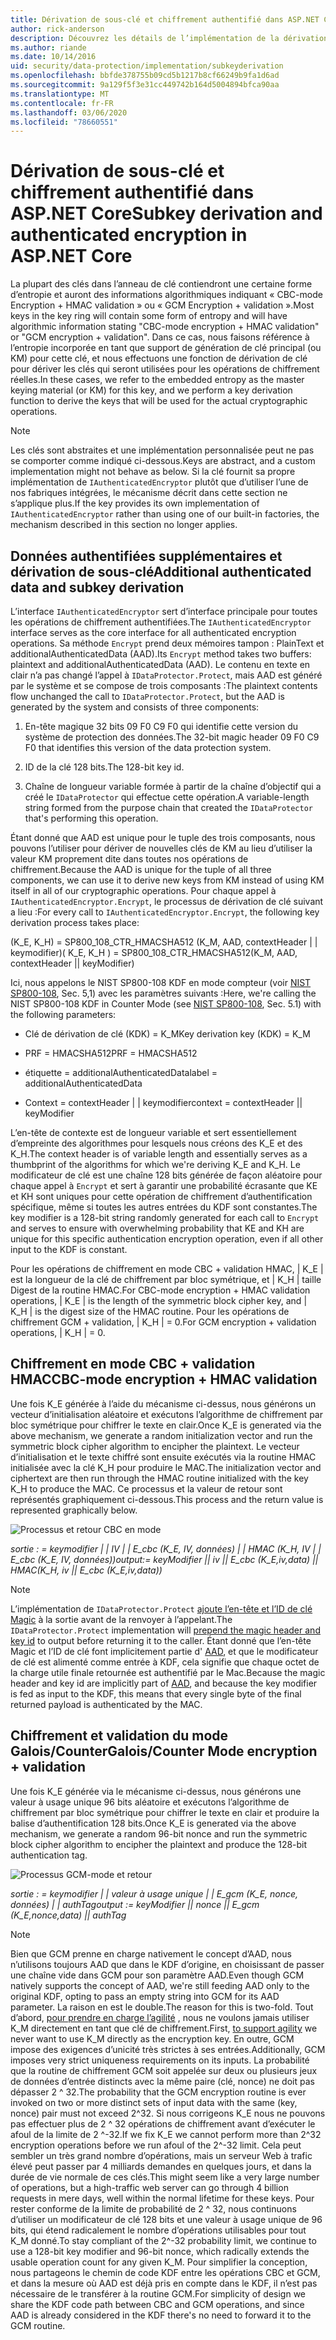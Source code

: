 ```yaml
---
title: Dérivation de sous-clé et chiffrement authentifié dans ASP.NET Core
author: rick-anderson
description: Découvrez les détails de l’implémentation de la dérivation des sous-clés de protection des données ASP.NET Core et du chiffrement authentifié.
ms.author: riande
ms.date: 10/14/2016
uid: security/data-protection/implementation/subkeyderivation
ms.openlocfilehash: bbfde378755b09cd5b1217b8cf66249b9fa1d6ad
ms.sourcegitcommit: 9a129f5f3e31cc449742b164d5004894bfca90aa
ms.translationtype: MT
ms.contentlocale: fr-FR
ms.lasthandoff: 03/06/2020
ms.locfileid: "78660551"
---
```

# <a name="subkey-derivation-and-authenticated-encryption-in-aspnet-core"></a><span data-ttu-id="ef1fe-103">Dérivation de sous-clé et chiffrement authentifié dans ASP.NET Core</span><span class="sxs-lookup"><span data-stu-id="ef1fe-103">Subkey derivation and authenticated encryption in ASP.NET Core</span></span>

<a name="data-protection-implementation-subkey-derivation"></a>

<span data-ttu-id="ef1fe-104">La plupart des clés dans l’anneau de clé contiendront une certaine forme d’entropie et auront des informations algorithmiques indiquant « CBC-mode Encryption + HMAC validation » ou « GCM Encryption + validation ».</span><span class="sxs-lookup"><span data-stu-id="ef1fe-104">Most keys in the key ring will contain some form of entropy and will have algorithmic information stating "CBC-mode encryption + HMAC validation" or "GCM encryption + validation".</span></span> <span data-ttu-id="ef1fe-105">Dans ce cas, nous faisons référence à l’entropie incorporée en tant que support de génération de clé principal (ou KM) pour cette clé, et nous effectuons une fonction de dérivation de clé pour dériver les clés qui seront utilisées pour les opérations de chiffrement réelles.</span><span class="sxs-lookup"><span data-stu-id="ef1fe-105">In these cases, we refer to the embedded entropy as the master keying material (or KM) for this key, and we perform a key derivation function to derive the keys that will be used for the actual cryptographic operations.</span></span>

> [!NOTE]
> <span data-ttu-id="ef1fe-106">Les clés sont abstraites et une implémentation personnalisée peut ne pas se comporter comme indiqué ci-dessous.</span><span class="sxs-lookup"><span data-stu-id="ef1fe-106">Keys are abstract, and a custom implementation might not behave as below.</span></span> <span data-ttu-id="ef1fe-107">Si la clé fournit sa propre implémentation de `IAuthenticatedEncryptor` plutôt que d’utiliser l’une de nos fabriques intégrées, le mécanisme décrit dans cette section ne s’applique plus.</span><span class="sxs-lookup"><span data-stu-id="ef1fe-107">If the key provides its own implementation of `IAuthenticatedEncryptor` rather than using one of our built-in factories, the mechanism described in this section no longer applies.</span></span>

<a name="data-protection-implementation-subkey-derivation-aad"></a>

## <a name="additional-authenticated-data-and-subkey-derivation"></a><span data-ttu-id="ef1fe-108">Données authentifiées supplémentaires et dérivation de sous-clé</span><span class="sxs-lookup"><span data-stu-id="ef1fe-108">Additional authenticated data and subkey derivation</span></span>

<span data-ttu-id="ef1fe-109">L’interface `IAuthenticatedEncryptor` sert d’interface principale pour toutes les opérations de chiffrement authentifiées.</span><span class="sxs-lookup"><span data-stu-id="ef1fe-109">The `IAuthenticatedEncryptor` interface serves as the core interface for all authenticated encryption operations.</span></span> <span data-ttu-id="ef1fe-110">Sa méthode `Encrypt` prend deux mémoires tampon : PlainText et additionalAuthenticatedData (AAD).</span><span class="sxs-lookup"><span data-stu-id="ef1fe-110">Its `Encrypt` method takes two buffers: plaintext and additionalAuthenticatedData (AAD).</span></span> <span data-ttu-id="ef1fe-111">Le contenu en texte en clair n’a pas changé l’appel à `IDataProtector.Protect`, mais AAD est généré par le système et se compose de trois composants :</span><span class="sxs-lookup"><span data-stu-id="ef1fe-111">The plaintext contents flow unchanged the call to `IDataProtector.Protect`, but the AAD is generated by the system and consists of three components:</span></span>

1. <span data-ttu-id="ef1fe-112">En-tête magique 32 bits 09 F0 C9 F0 qui identifie cette version du système de protection des données.</span><span class="sxs-lookup"><span data-stu-id="ef1fe-112">The 32-bit magic header 09 F0 C9 F0 that identifies this version of the data protection system.</span></span>

2. <span data-ttu-id="ef1fe-113">ID de la clé 128 bits.</span><span class="sxs-lookup"><span data-stu-id="ef1fe-113">The 128-bit key id.</span></span>

3. <span data-ttu-id="ef1fe-114">Chaîne de longueur variable formée à partir de la chaîne d’objectif qui a créé le `IDataProtector` qui effectue cette opération.</span><span class="sxs-lookup"><span data-stu-id="ef1fe-114">A variable-length string formed from the purpose chain that created the `IDataProtector` that's performing this operation.</span></span>

<span data-ttu-id="ef1fe-115">Étant donné que AAD est unique pour le tuple des trois composants, nous pouvons l’utiliser pour dériver de nouvelles clés de KM au lieu d’utiliser la valeur KM proprement dite dans toutes nos opérations de chiffrement.</span><span class="sxs-lookup"><span data-stu-id="ef1fe-115">Because the AAD is unique for the tuple of all three components, we can use it to derive new keys from KM instead of using KM itself in all of our cryptographic operations.</span></span> <span data-ttu-id="ef1fe-116">Pour chaque appel à `IAuthenticatedEncryptor.Encrypt`, le processus de dérivation de clé suivant a lieu :</span><span class="sxs-lookup"><span data-stu-id="ef1fe-116">For every call to `IAuthenticatedEncryptor.Encrypt`, the following key derivation process takes place:</span></span>

<span data-ttu-id="ef1fe-117">(K_E, K_H) = SP800_108_CTR_HMACSHA512 (K_M, AAD, contextHeader | | keymodifier)</span><span class="sxs-lookup"><span data-stu-id="ef1fe-117">( K_E, K_H ) = SP800_108_CTR_HMACSHA512(K_M, AAD, contextHeader || keyModifier)</span></span>

<span data-ttu-id="ef1fe-118">Ici, nous appelons le NIST SP800-108 KDF en mode compteur (voir [NIST SP800-108](https://nvlpubs.nist.gov/nistpubs/Legacy/SP/nistspecialpublication800-108.pdf), Sec. 5,1) avec les paramètres suivants :</span><span class="sxs-lookup"><span data-stu-id="ef1fe-118">Here, we're calling the NIST SP800-108 KDF in Counter Mode (see [NIST SP800-108](https://nvlpubs.nist.gov/nistpubs/Legacy/SP/nistspecialpublication800-108.pdf), Sec. 5.1) with the following parameters:</span></span>

* <span data-ttu-id="ef1fe-119">Clé de dérivation de clé (KDK) = K_M</span><span class="sxs-lookup"><span data-stu-id="ef1fe-119">Key derivation key (KDK) = K_M</span></span>

* <span data-ttu-id="ef1fe-120">PRF = HMACSHA512</span><span class="sxs-lookup"><span data-stu-id="ef1fe-120">PRF = HMACSHA512</span></span>

* <span data-ttu-id="ef1fe-121">étiquette = additionalAuthenticatedData</span><span class="sxs-lookup"><span data-stu-id="ef1fe-121">label = additionalAuthenticatedData</span></span>

* <span data-ttu-id="ef1fe-122">Context = contextHeader | | keymodifier</span><span class="sxs-lookup"><span data-stu-id="ef1fe-122">context = contextHeader || keyModifier</span></span>

<span data-ttu-id="ef1fe-123">L’en-tête de contexte est de longueur variable et sert essentiellement d’empreinte des algorithmes pour lesquels nous créons des K_E et des K_H.</span><span class="sxs-lookup"><span data-stu-id="ef1fe-123">The context header is of variable length and essentially serves as a thumbprint of the algorithms for which we're deriving K_E and K_H.</span></span> <span data-ttu-id="ef1fe-124">Le modificateur de clé est une chaîne 128 bits générée de façon aléatoire pour chaque appel à `Encrypt` et sert à garantir une probabilité écrasante que KE et KH sont uniques pour cette opération de chiffrement d’authentification spécifique, même si toutes les autres entrées du KDF sont constantes.</span><span class="sxs-lookup"><span data-stu-id="ef1fe-124">The key modifier is a 128-bit string randomly generated for each call to `Encrypt` and serves to ensure with overwhelming probability that KE and KH are unique for this specific authentication encryption operation, even if all other input to the KDF is constant.</span></span>

<span data-ttu-id="ef1fe-125">Pour les opérations de chiffrement en mode CBC + validation HMAC, | K_E | est la longueur de la clé de chiffrement par bloc symétrique, et | K_H | taille Digest de la routine HMAC.</span><span class="sxs-lookup"><span data-stu-id="ef1fe-125">For CBC-mode encryption + HMAC validation operations, | K_E | is the length of the symmetric block cipher key, and | K_H | is the digest size of the HMAC routine.</span></span> <span data-ttu-id="ef1fe-126">Pour les opérations de chiffrement GCM + validation, | K_H | = 0.</span><span class="sxs-lookup"><span data-stu-id="ef1fe-126">For GCM encryption + validation operations, | K_H | = 0.</span></span>

## <a name="cbc-mode-encryption--hmac-validation"></a><span data-ttu-id="ef1fe-127">Chiffrement en mode CBC + validation HMAC</span><span class="sxs-lookup"><span data-stu-id="ef1fe-127">CBC-mode encryption + HMAC validation</span></span>

<span data-ttu-id="ef1fe-128">Une fois K_E générée à l’aide du mécanisme ci-dessus, nous générons un vecteur d’initialisation aléatoire et exécutons l’algorithme de chiffrement par bloc symétrique pour chiffrer le texte en clair.</span><span class="sxs-lookup"><span data-stu-id="ef1fe-128">Once K_E is generated via the above mechanism, we generate a random initialization vector and run the symmetric block cipher algorithm to encipher the plaintext.</span></span> <span data-ttu-id="ef1fe-129">Le vecteur d’initialisation et le texte chiffré sont ensuite exécutés via la routine HMAC initialisée avec la clé K_H pour produire le MAC.</span><span class="sxs-lookup"><span data-stu-id="ef1fe-129">The initialization vector and ciphertext are then run through the HMAC routine initialized with the key K_H to produce the MAC.</span></span> <span data-ttu-id="ef1fe-130">Ce processus et la valeur de retour sont représentés graphiquement ci-dessous.</span><span class="sxs-lookup"><span data-stu-id="ef1fe-130">This process and the return value is represented graphically below.</span></span>

![Processus et retour CBC en mode](subkeyderivation/_static/cbcprocess.png)

<span data-ttu-id="ef1fe-132">*sortie : = keymodifier | | IV | | E_cbc (K_E, IV, données) | | HMAC (K_H, IV | | E_cbc (K_E, IV, données))*</span><span class="sxs-lookup"><span data-stu-id="ef1fe-132">*output:= keyModifier || iv || E_cbc (K_E,iv,data) || HMAC(K_H, iv || E_cbc (K_E,iv,data))*</span></span>

> [!NOTE]
> <span data-ttu-id="ef1fe-133">L’implémentation de `IDataProtector.Protect` [ajoute l’en-tête et l’ID de clé Magic](xref:security/data-protection/implementation/authenticated-encryption-details) à la sortie avant de la renvoyer à l’appelant.</span><span class="sxs-lookup"><span data-stu-id="ef1fe-133">The `IDataProtector.Protect` implementation will [prepend the magic header and key id](xref:security/data-protection/implementation/authenticated-encryption-details) to output before returning it to the caller.</span></span> <span data-ttu-id="ef1fe-134">Étant donné que l’en-tête Magic et l’ID de clé font implicitement partie d' [AAD](xref:security/data-protection/implementation/subkeyderivation#data-protection-implementation-subkey-derivation-aad), et que le modificateur de clé est alimenté comme entrée à KDF, cela signifie que chaque octet de la charge utile finale retournée est authentifié par le Mac.</span><span class="sxs-lookup"><span data-stu-id="ef1fe-134">Because the magic header and key id are implicitly part of [AAD](xref:security/data-protection/implementation/subkeyderivation#data-protection-implementation-subkey-derivation-aad), and because the key modifier is fed as input to the KDF, this means that every single byte of the final returned payload is authenticated by the MAC.</span></span>

## <a name="galoiscounter-mode-encryption--validation"></a><span data-ttu-id="ef1fe-135">Chiffrement et validation du mode Galois/Counter</span><span class="sxs-lookup"><span data-stu-id="ef1fe-135">Galois/Counter Mode encryption + validation</span></span>

<span data-ttu-id="ef1fe-136">Une fois K_E générée via le mécanisme ci-dessus, nous générons une valeur à usage unique 96 bits aléatoire et exécutons l’algorithme de chiffrement par bloc symétrique pour chiffrer le texte en clair et produire la balise d’authentification 128 bits.</span><span class="sxs-lookup"><span data-stu-id="ef1fe-136">Once K_E is generated via the above mechanism, we generate a random 96-bit nonce and run the symmetric block cipher algorithm to encipher the plaintext and produce the 128-bit authentication tag.</span></span>

![Processus GCM-mode et retour](subkeyderivation/_static/galoisprocess.png)

<span data-ttu-id="ef1fe-138">*sortie : = keymodifier | | valeur à usage unique | | E_gcm (K_E, nonce, données) | | authTag*</span><span class="sxs-lookup"><span data-stu-id="ef1fe-138">*output := keyModifier || nonce || E_gcm (K_E,nonce,data) || authTag*</span></span>

> [!NOTE]
> <span data-ttu-id="ef1fe-139">Bien que GCM prenne en charge nativement le concept d’AAD, nous n’utilisons toujours AAD que dans le KDF d’origine, en choisissant de passer une chaîne vide dans GCM pour son paramètre AAD.</span><span class="sxs-lookup"><span data-stu-id="ef1fe-139">Even though GCM natively supports the concept of AAD, we're still feeding AAD only to the original KDF, opting to pass an empty string into GCM for its AAD parameter.</span></span> <span data-ttu-id="ef1fe-140">La raison en est le double.</span><span class="sxs-lookup"><span data-stu-id="ef1fe-140">The reason for this is two-fold.</span></span> <span data-ttu-id="ef1fe-141">Tout d’abord, [pour prendre en charge l’agilité](xref:security/data-protection/implementation/context-headers#data-protection-implementation-context-headers) , nous ne voulons jamais utiliser K_M directement en tant que clé de chiffrement.</span><span class="sxs-lookup"><span data-stu-id="ef1fe-141">First, [to support agility](xref:security/data-protection/implementation/context-headers#data-protection-implementation-context-headers) we never want to use K_M directly as the encryption key.</span></span> <span data-ttu-id="ef1fe-142">En outre, GCM impose des exigences d’unicité très strictes à ses entrées.</span><span class="sxs-lookup"><span data-stu-id="ef1fe-142">Additionally, GCM imposes very strict uniqueness requirements on its inputs.</span></span> <span data-ttu-id="ef1fe-143">La probabilité que la routine de chiffrement GCM soit appelée sur deux ou plusieurs jeux de données d’entrée distincts avec la même paire (clé, nonce) ne doit pas dépasser 2 ^ 32.</span><span class="sxs-lookup"><span data-stu-id="ef1fe-143">The probability that the GCM encryption routine is ever invoked on two or more distinct sets of input data with the same (key, nonce) pair must not exceed 2^32.</span></span> <span data-ttu-id="ef1fe-144">Si nous corrigeons K_E nous ne pouvons pas effectuer plus de 2 ^ 32 opérations de chiffrement avant d’exécuter le afoul de la limite de 2 ^-32.</span><span class="sxs-lookup"><span data-stu-id="ef1fe-144">If we fix K_E we cannot perform more than 2^32 encryption operations before we run afoul of the 2^-32 limit.</span></span> <span data-ttu-id="ef1fe-145">Cela peut sembler un très grand nombre d’opérations, mais un serveur Web à trafic élevé peut passer par 4 milliards demandes en quelques jours, et dans la durée de vie normale de ces clés.</span><span class="sxs-lookup"><span data-stu-id="ef1fe-145">This might seem like a very large number of operations, but a high-traffic web server can go through 4 billion requests in mere days, well within the normal lifetime for these keys.</span></span> <span data-ttu-id="ef1fe-146">Pour rester conforme de la limite de probabilité de 2 ^ 32, nous continuons d’utiliser un modificateur de clé 128 bits et une valeur à usage unique de 96 bits, qui étend radicalement le nombre d’opérations utilisables pour tout K_M donné.</span><span class="sxs-lookup"><span data-stu-id="ef1fe-146">To stay compliant of the 2^-32 probability limit, we continue to use a 128-bit key modifier and 96-bit nonce, which radically extends the usable operation count for any given K_M.</span></span> <span data-ttu-id="ef1fe-147">Pour simplifier la conception, nous partageons le chemin de code KDF entre les opérations CBC et GCM, et dans la mesure où AAD est déjà pris en compte dans le KDF, il n’est pas nécessaire de le transférer à la routine GCM.</span><span class="sxs-lookup"><span data-stu-id="ef1fe-147">For simplicity of design we share the KDF code path between CBC and GCM operations, and since AAD is already considered in the KDF there's no need to forward it to the GCM routine.</span></span>
